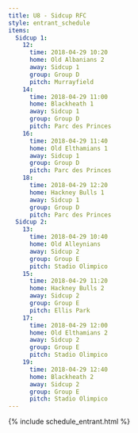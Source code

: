 ```yaml
---
title: U8 - Sidcup RFC
style: entrant_schedule
items:
  Sidcup 1:
    12:
      time: 2018-04-29 10:20
      home: Old Albanians 2
      away: Sidcup 1
      group: Group D
      pitch: Murrayfield
    14:
      time: 2018-04-29 11:00
      home: Blackheath 1
      away: Sidcup 1
      group: Group D
      pitch: Parc des Princes
    16:
      time: 2018-04-29 11:40
      home: Old Elthamians 1
      away: Sidcup 1
      group: Group D
      pitch: Parc des Princes
    18:
      time: 2018-04-29 12:20
      home: Hackney Bulls 1
      away: Sidcup 1
      group: Group D
      pitch: Parc des Princes
  Sidcup 2:
    13:
      time: 2018-04-29 10:40
      home: Old Alleynians
      away: Sidcup 2
      group: Group E
      pitch: Stadio Olimpico
    15:
      time: 2018-04-29 11:20
      home: Hackney Bulls 2
      away: Sidcup 2
      group: Group E
      pitch: Ellis Park
    17:
      time: 2018-04-29 12:00
      home: Old Elthamians 2
      away: Sidcup 2
      group: Group E
      pitch: Stadio Olimpico
    19:
      time: 2018-04-29 12:40
      home: Blackheath 2
      away: Sidcup 2
      group: Group E
      pitch: Stadio Olimpico
---
```


{% include schedule_entrant.html %}
